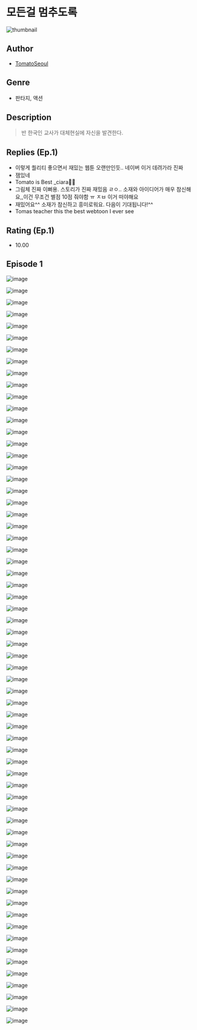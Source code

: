 # 모든걸 멈추도록
![thumbnail](https://image-comic.pstatic.net/user_contents_data/challenge_comic/2023/05/23/366340/upload_7149009628191810357_480x623.jpeg)

## Author
- [TomatoSeoul](https://comic.naver.com/artistTitle?id=366340)

## Genre
- 판타지, 액션

## Description
> 반 한국인 교사가 대체현실에 자신을 발견한다.

## Replies (Ep.1)
- 이렇게 퀄리티 좋으면서 재밌는 웹툰 오랜만인듯.. 네이버 이거 데려가라 진짜
- 잼있네
- Tomato is Best _ciara👍🏻
- 그림체 진짜 이뻐용. 스토리가 진짜 재밌음 ㄹㅇ.. 소재와 아이디어가 매우 참신해요,,이건 무조건 별점 10점 줘야함 ㅠ ㅈㅂ 이거 떠야해요
- 재밌어요^^ 소재가 참신하고 흥미로워요. 다음이 기대됩니다!^^
- Tomas teacher this the best webtoon I ever see

## Rating (Ep.1)
- 10.00

## Episode 1
![image](https://image-comic.pstatic.net/user_contents_data/challenge_comic/2023/05/23/366340/upload_7004002753281275236.jpeg)

![image](https://image-comic.pstatic.net/user_contents_data/challenge_comic/2023/05/23/366340/upload_7077743481353167462.jpeg)

![image](https://image-comic.pstatic.net/user_contents_data/challenge_comic/2023/05/23/366340/upload_3905244529337710901.jpeg)

![image](https://image-comic.pstatic.net/user_contents_data/challenge_comic/2023/05/23/366340/upload_7004049818308142648.jpeg)

![image](https://image-comic.pstatic.net/user_contents_data/challenge_comic/2023/05/23/366340/upload_3617294514997573987.jpeg)

![image](https://image-comic.pstatic.net/user_contents_data/challenge_comic/2023/05/23/366340/upload_3473793064775989604.jpeg)

![image](https://image-comic.pstatic.net/user_contents_data/challenge_comic/2023/05/23/366340/upload_3761459383731893093.jpeg)

![image](https://image-comic.pstatic.net/user_contents_data/challenge_comic/2023/05/23/366340/upload_3834077535422985781.jpeg)

![image](https://image-comic.pstatic.net/user_contents_data/challenge_comic/2023/05/23/366340/upload_4120856758092981815.jpeg)

![image](https://image-comic.pstatic.net/user_contents_data/challenge_comic/2023/05/23/366340/upload_3702579259734570849.jpeg)

![image](https://image-comic.pstatic.net/user_contents_data/challenge_comic/2023/05/23/366340/upload_3762588409616491108.jpeg)

![image](https://image-comic.pstatic.net/user_contents_data/challenge_comic/2023/05/23/366340/upload_7233736903171912242.jpeg)

![image](https://image-comic.pstatic.net/user_contents_data/challenge_comic/2023/05/23/366340/upload_7221584886819742818.jpeg)

![image](https://image-comic.pstatic.net/user_contents_data/challenge_comic/2023/05/23/366340/upload_3775481472714039608.jpeg)

![image](https://image-comic.pstatic.net/user_contents_data/challenge_comic/2023/05/23/366340/upload_3991371670860490034.jpeg)

![image](https://image-comic.pstatic.net/user_contents_data/challenge_comic/2023/05/23/366340/upload_3762533434035156024.jpeg)

![image](https://image-comic.pstatic.net/user_contents_data/challenge_comic/2023/05/23/366340/upload_7377519858484984164.jpeg)

![image](https://image-comic.pstatic.net/user_contents_data/challenge_comic/2023/05/23/366340/upload_7378076387408962404.jpeg)

![image](https://image-comic.pstatic.net/user_contents_data/challenge_comic/2023/05/23/366340/upload_7148954455763214949.jpeg)

![image](https://image-comic.pstatic.net/user_contents_data/challenge_comic/2023/05/23/366340/upload_3775198674135770722.jpeg)

![image](https://image-comic.pstatic.net/user_contents_data/challenge_comic/2023/05/23/366340/upload_7364060727938725683.jpeg)

![image](https://image-comic.pstatic.net/user_contents_data/challenge_comic/2023/05/23/366340/upload_7005458506696438372.jpeg)

![image](https://image-comic.pstatic.net/user_contents_data/challenge_comic/2023/05/23/366340/upload_3977860867787339313.jpeg)

![image](https://image-comic.pstatic.net/user_contents_data/challenge_comic/2023/05/23/366340/upload_7234250388809332530.jpeg)

![image](https://image-comic.pstatic.net/user_contents_data/challenge_comic/2023/05/23/366340/upload_4063480740202100581.jpeg)

![image](https://image-comic.pstatic.net/user_contents_data/challenge_comic/2023/05/23/366340/upload_3977859562885833008.jpeg)

![image](https://image-comic.pstatic.net/user_contents_data/challenge_comic/2023/05/23/366340/upload_7003152612605898807.jpeg)

![image](https://image-comic.pstatic.net/user_contents_data/challenge_comic/2023/05/23/366340/upload_7220739581404330341.jpeg)

![image](https://image-comic.pstatic.net/user_contents_data/challenge_comic/2023/05/23/366340/upload_7292230741414405170.jpeg)

![image](https://image-comic.pstatic.net/user_contents_data/challenge_comic/2023/05/23/366340/upload_3473735671231951414.jpeg)

![image](https://image-comic.pstatic.net/user_contents_data/challenge_comic/2023/05/23/366340/upload_3977012964735607094.jpeg)

![image](https://image-comic.pstatic.net/user_contents_data/challenge_comic/2023/05/23/366340/upload_4134974500228129844.jpeg)

![image](https://image-comic.pstatic.net/user_contents_data/challenge_comic/2023/05/23/366340/upload_3486455921958336825.jpeg)

![image](https://image-comic.pstatic.net/user_contents_data/challenge_comic/2023/05/23/366340/upload_7017795022845142577.jpeg)

![image](https://image-comic.pstatic.net/user_contents_data/challenge_comic/2023/05/23/366340/upload_7075264099040781412.jpeg)

![image](https://image-comic.pstatic.net/user_contents_data/challenge_comic/2023/05/23/366340/upload_4049071645400511285.jpeg)

![image](https://image-comic.pstatic.net/user_contents_data/challenge_comic/2023/05/23/366340/upload_7293070730465731170.jpeg)

![image](https://image-comic.pstatic.net/user_contents_data/challenge_comic/2023/05/23/366340/upload_3977296625099092322.jpeg)

![image](https://image-comic.pstatic.net/user_contents_data/challenge_comic/2023/05/23/366340/upload_3978708586954045030.jpeg)

![image](https://image-comic.pstatic.net/user_contents_data/challenge_comic/2023/05/23/366340/upload_3979264738763223907.jpeg)

![image](https://image-comic.pstatic.net/user_contents_data/challenge_comic/2023/05/23/366340/upload_7018356662900975160.jpeg)

![image](https://image-comic.pstatic.net/user_contents_data/challenge_comic/2023/05/23/366340/upload_7291944856331838009.jpeg)

![image](https://image-comic.pstatic.net/user_contents_data/challenge_comic/2023/05/23/366340/upload_3991087807969245283.jpeg)

![image](https://image-comic.pstatic.net/user_contents_data/challenge_comic/2023/05/23/366340/upload_7148110022293677156.jpeg)

![image](https://image-comic.pstatic.net/user_contents_data/challenge_comic/2023/05/23/366340/upload_4048844028525097830.jpeg)

![image](https://image-comic.pstatic.net/user_contents_data/challenge_comic/2023/05/23/366340/upload_3703196086479250993.jpeg)

![image](https://image-comic.pstatic.net/user_contents_data/challenge_comic/2023/05/23/366340/upload_3990578721200563760.jpeg)

![image](https://image-comic.pstatic.net/user_contents_data/challenge_comic/2023/05/23/366340/upload_3689685283322083172.jpeg)

![image](https://image-comic.pstatic.net/user_contents_data/challenge_comic/2023/05/23/366340/upload_3907261235512632677.jpeg)

![image](https://image-comic.pstatic.net/user_contents_data/challenge_comic/2023/05/23/366340/upload_3991987186969293412.jpeg)

![image](https://image-comic.pstatic.net/user_contents_data/challenge_comic/2023/05/23/366340/upload_3762536715390313523.jpeg)

![image](https://image-comic.pstatic.net/user_contents_data/challenge_comic/2023/05/23/366340/upload_3702575037700780600.jpeg)

![image](https://image-comic.pstatic.net/user_contents_data/challenge_comic/2023/05/23/366340/upload_4062587945381017702.jpeg)

![image](https://image-comic.pstatic.net/user_contents_data/challenge_comic/2023/05/23/366340/upload_7365416412911056182.jpeg)

![image](https://image-comic.pstatic.net/user_contents_data/challenge_comic/2023/05/23/366340/upload_7291383190590470192.jpeg)

![image](https://image-comic.pstatic.net/user_contents_data/challenge_comic/2023/05/23/366340/upload_3977070134290364514.jpeg)

![image](https://image-comic.pstatic.net/user_contents_data/challenge_comic/2023/05/23/366340/upload_7234577823492628837.jpeg)

![image](https://image-comic.pstatic.net/user_contents_data/challenge_comic/2023/05/23/366340/upload_7377800225326708789.jpeg)

![image](https://image-comic.pstatic.net/user_contents_data/challenge_comic/2023/05/23/366340/upload_7148731250627656038.jpeg)

![image](https://image-comic.pstatic.net/user_contents_data/challenge_comic/2023/05/23/366340/upload_4064046985183836467.jpeg)

![image](https://image-comic.pstatic.net/user_contents_data/challenge_comic/2023/05/23/366340/upload_3991141865165644643.jpeg)

![image](https://image-comic.pstatic.net/user_contents_data/challenge_comic/2023/05/23/366340/upload_3631089190494745656.jpeg)

![image](https://image-comic.pstatic.net/user_contents_data/challenge_comic/2023/05/23/366340/upload_3703142206064189749.jpeg)

![image](https://image-comic.pstatic.net/user_contents_data/challenge_comic/2023/05/23/366340/upload_3474026152785426273.jpeg)
